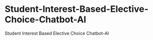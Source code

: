 # Student-Interest-Based-Elective-Choice-Chatbot-AI
Student Interest Based Elective Choice Chatbot-AI
